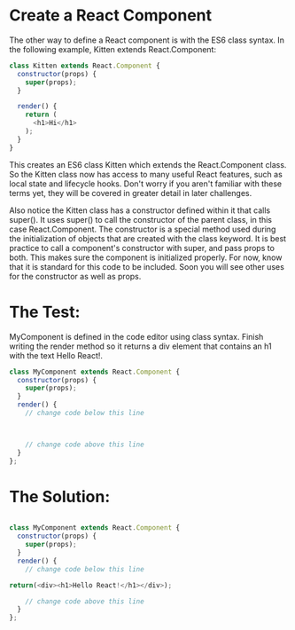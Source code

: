 # Create a React Component
The other way to define a React component is with the ES6 class syntax. In the following example, Kitten extends React.Component:
```javascript
class Kitten extends React.Component {
  constructor(props) {
    super(props);
  }

  render() {
    return (
      <h1>Hi</h1>
    );
  }
}
```
This creates an ES6 class Kitten which extends the React.Component class. So the Kitten class now has access to many useful React features, such as local state and lifecycle hooks. Don't worry if you aren't familiar with these terms yet, they will be covered in greater detail in later challenges.

Also notice the Kitten class has a constructor defined within it that calls super(). It uses super() to call the constructor of the parent class, in this case React.Component. The constructor is a special method used during the initialization of objects that are created with the class keyword. It is best practice to call a component's constructor with super, and pass props to both. This makes sure the component is initialized properly. For now, know that it is standard for this code to be included. Soon you will see other uses for the constructor as well as props.


# The Test:

MyComponent is defined in the code editor using class syntax. Finish writing the render method so it returns a div element that contains an h1 with the text Hello React!.


```javascript
class MyComponent extends React.Component {
  constructor(props) {
    super(props);
  }
  render() {
    // change code below this line



    // change code above this line
  }
};


```
# The Solution:

```javascript

class MyComponent extends React.Component {
  constructor(props) {
    super(props);
  }
  render() {
    // change code below this line

return(<div><h1>Hello React!</h1></div>);

    // change code above this line
  }
};

```
